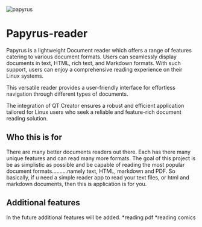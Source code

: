  ![papyrus](https://github.com/hpgDesigns/papyrus-reader/assets/75296992/c6821eba-2b98-45d5-b0bf-194d00e44734)
 # Papyrus-reader

Papyrus is a lightweight Document reader which offers a range of features catering to various document formats. Users can seamlessly display documents in text, HTML, rich text, and Markdown formats. With such support, users can enjoy a comprehensive reading experience on their Linux systems.

This versatile reader provides a user-friendly interface for effortless navigation through different types of documents.

The integration of QT Creator ensures a robust and efficient application tailored for Linux users who seek a reliable and feature-rich document reading solution.

## Who this is for

There are many better documents readers out there. Each has there many unique features and can read many more formats. The goal of this project is be as simplistic as possible and be capable of reading the most popular document formats..........namely text, HTML, markdown and PDF. So basically, if u need a simple reader app to read your text files, or html and markdown documents, then this is application is for you.

## Additional features
In the future additional features will be added.
    *reading pdf
    *reading comics
